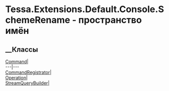 # Tessa.Extensions.Default.Console.SchemeRename - пространство имён
## __Классы
[Command](T_Tessa_Extensions_Default_Console_SchemeRename_Command.htm)|  
---|---  
[CommandRegistrator](T_Tessa_Extensions_Default_Console_SchemeRename_CommandRegistrator.htm)|  
[Operation](T_Tessa_Extensions_Default_Console_SchemeRename_Operation.htm)|  
[StreamQueryBuilder](T_Tessa_Extensions_Default_Console_SchemeRename_StreamQueryBuilder.htm)|
